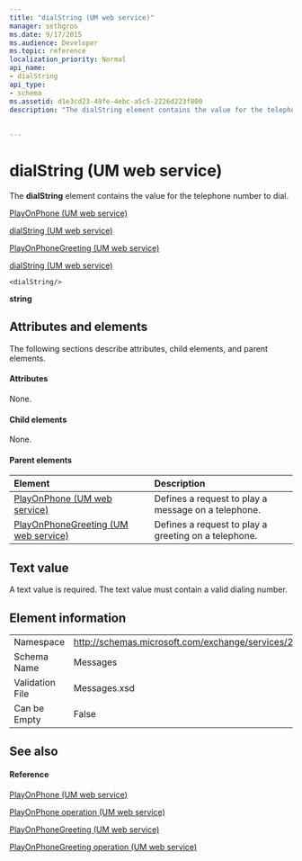 ```yaml
---
title: "dialString (UM web service)"
manager: sethgros
ms.date: 9/17/2015
ms.audience: Developer
ms.topic: reference
localization_priority: Normal
api_name:
- dialString
api_type:
- schema
ms.assetid: d1e3cd23-48fe-4ebc-a5c5-2226d223f800
description: "The dialString element contains the value for the telephone number to dial."
 
 
---
```


# dialString (UM web service)

The **dialString** element contains the value for the telephone number to dial. 
  
[PlayOnPhone (UM web service)](playonphone-um-web-service.md)
  
[dialString (UM web service)](dialstring-um-web-service.md)
  
[PlayOnPhoneGreeting (UM web service)](playonphonegreeting-um-web-service.md)
  
[dialString (UM web service)](dialstring-um-web-service.md)
  
```
<dialString/>
```

 **string**
## Attributes and elements

The following sections describe attributes, child elements, and parent elements.
  
#### Attributes

None.
  
#### Child elements

None.
  
#### Parent elements

|**Element**|**Description**|
|:-----|:-----|
|[PlayOnPhone (UM web service)](playonphone-um-web-service.md) <br/> |Defines a request to play a message on a telephone.  <br/> |
|[PlayOnPhoneGreeting (UM web service)](playonphonegreeting-um-web-service.md) <br/> |Defines a request to play a greeting on a telephone.  <br/> |
   
## Text value

A text value is required. The text value must contain a valid dialing number.
  
## Element information

|||
|:-----|:-----|
|Namespace  <br/> |http://schemas.microsoft.com/exchange/services/2006/messages  <br/> |
|Schema Name  <br/> |Messages  <br/> |
|Validation File  <br/> |Messages.xsd  <br/> |
|Can be Empty  <br/> |False  <br/> |
   
## See also

#### Reference

[PlayOnPhone (UM web service)](playonphone-um-web-service.md)
  
[PlayOnPhone operation (UM web service)](playonphone-operation-um-web-service.md)
  
[PlayOnPhoneGreeting (UM web service)](playonphonegreeting-um-web-service.md)
  
[PlayOnPhoneGreeting operation (UM web service)](playonphonegreeting-operation-um-web-service.md)

